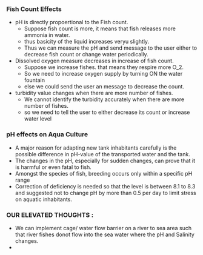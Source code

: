 ### Fish Count Effects
- pH is directly propoertional to the Fish count.
  - Suppose fish count is more, it means that fish releases more ammonia in water.
  - thus basicity of the liquid increases veryu slightly.
  - Thus we can measure the pH and send message to the user either to decrease fish count or change water periodically.
- Dissolved oxygen measure decreases in increase of fish count.
  - Suppose we increase fishes. that means they respire more O_2.
  - So we need to increase oxygen supply by turning ON the water fountain
  - else we could send the user an message to decrease the count.
- turbidity value changes when there are more number of fishes.
    - We cannot identify the turbidity accurately when there are more number of fishes.
    - so we need to tell the user to either decrease its count or increase water level
 
### pH effects on Aqua Culture
-  A major reason for adapting new tank inhabitants carefully is the possible difference in pH-value of the transported water and the tank.
  - The changes in the pH, especially for sudden changes, can prove that it is harmful or even fatal to fish.
  - Amongst the species of fish, breeding occurs only within a specific pH range
- Correction of deficiency is needed so that the level is between 8.1 to 8.3 and suggested not to change pH by more than 0.5 per day to limit stress on aquatic inhabitants.



### OUR ELEVATED THOUGHTS :
- We can implement cage/ water flow barrier on a river to sea area such that river fishes donot flow into the sea water where the pH and Salinity changes.
- 

